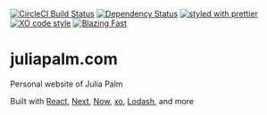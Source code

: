 [![CircleCI Build Status](https://img.shields.io/circleci/project/github/sikhote/juliapalm.com/master.svg?label=CircleCI)](https://circleci.com/gh/sikhote/juliapalm.com)
[![Dependency Status](https://david-dm.org/sikhote/juliapalm.com.svg)](https://david-dm.org/sikhote/juliapalm.com)
[![styled with prettier](https://img.shields.io/badge/styled_with-prettier-ff69b4.svg)](https://github.com/prettier/prettier)
[![XO code style](https://img.shields.io/badge/code_style-XO-5ed9c7.svg)](https://github.com/xojs/xo)
[![Blazing Fast](https://img.shields.io/badge/speed-blazing%20%F0%9F%94%A5-brightgreen.svg)](https://twitter.com/acdlite/status/974390255393505280)

# juliapalm.com
Personal website of Julia Palm

Built with [React](https://reactjs.org), [Next](https://nextjs.org), [Now](https://zeit.co/now), [xo](https://github.com/xojs/xo), [Lodash](https://lodash.com), and more
